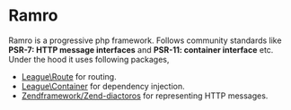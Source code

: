 # Ramro
Ramro is a progressive php framework. Follows community standards like **PSR-7: HTTP message interfaces** and **PSR-11: container interface** etc.
Under the hood it uses following packages,
  - [League\Route](https://github.com/thephpleague/route) for routing.
  - [League\Container](https://github.com/thephpleague/container) for dependency injection.
  - [Zendframework/Zend-diactoros](https://github.com/zendframework/zend-diactoros) for representing HTTP messages.
